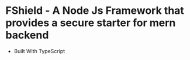 # FShield - A Node Js Framework that provides a secure starter for mern backend
- Built With TypeScript
